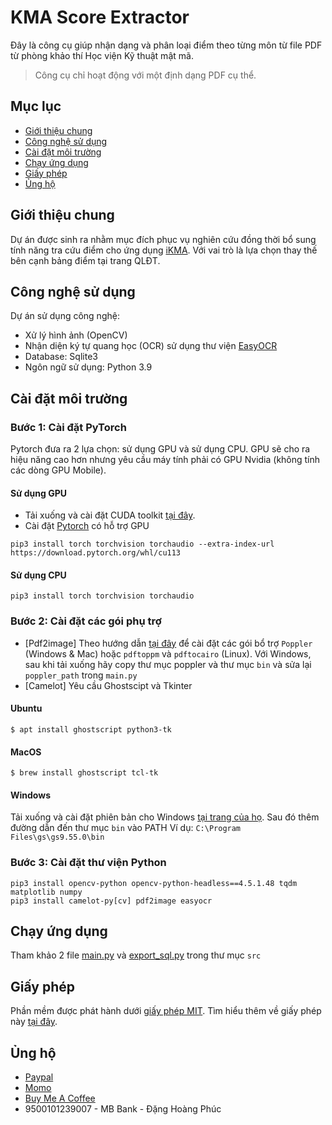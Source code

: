 # KMA Score Extractor
Đây là công cụ giúp nhận dạng và phân loại điểm theo từng môn từ file PDF từ phòng khảo thí Học viện Kỹ thuật mật mã.
> Công cụ chỉ hoạt động với một định dạng PDF cụ thể.
## Mục lục
- [Giới thiệu chung](https://github.com/Haven-Code/KMA-Score-Extractor/blob/phuchptty-patch-1/README.md#gi%E1%BB%9Bi-thi%E1%BB%87u-chung)
- [Công nghệ sử dụng](https://github.com/Haven-Code/KMA-Score-Extractor/blob/phuchptty-patch-1/README.md#c%C3%A0i-%C4%91%E1%BA%B7t-m%C3%B4i-tr%C6%B0%E1%BB%9Dng)
- [Cài đặt môi trường](https://github.com/Haven-Code/KMA-Score-Extractor/blob/phuchptty-patch-1/README.md#c%C3%A0i-%C4%91%E1%BA%B7t-m%C3%B4i-tr%C6%B0%E1%BB%9Dng)
- [Chạy ứng dụng](https://github.com/Haven-Code/KMA-Score-Extractor/blob/phuchptty-patch-1/README.md#ch%E1%BA%A1y-%E1%BB%A9ng-d%E1%BB%A5ng)
- [Giấy phép](https://github.com/Haven-Code/KMA-Score-Extractor/blob/phuchptty-patch-1/README.md#gi%E1%BA%A5y-ph%C3%A9p)
- [Ủng hộ](https://github.com/Haven-Code/KMA-Score-Extractor/blob/phuchptty-patch-1/README.md#%E1%BB%A7ng-h%E1%BB%99)
## Giới thiệu chung
Dự án được sinh ra nhằm mục đích phục vụ nghiên cứu đồng thời bổ sung tính năng tra cứu điểm cho ứng dụng [iKMA](https://kma.dhpgo.com). Với vai trò là lựa chọn thay thế bên cạnh bảng điểm tại trang QLĐT.
## Công nghệ sử dụng
Dự án sử dụng công nghệ: 
- Xử lý hình ảnh (OpenCV)
- Nhận diện ký tự quang học (OCR) sử dụng thư viện [EasyOCR](https://github.com/JaidedAI/EasyOCR)
- Database: Sqlite3
- Ngôn ngữ sử dụng: Python 3.9
## Cài đặt môi trường
### Bước 1: Cài đặt PyTorch
Pytorch đưa ra 2 lựa chọn: sử dụng GPU và sử dụng CPU. GPU sẽ cho ra hiệu năng cao hơn nhưng yêu cầu máy tính phải có GPU Nvidia (không tính các dòng GPU Mobile).

#### Sử dụng GPU
- Tải xuống và cài đặt CUDA toolkit [tại đây](https://developer.nvidia.com/cuda-downloads).
- Cài đặt [Pytorch](https://pytorch.org/get-started/locally/) có hỗ trợ GPU
```shell
pip3 install torch torchvision torchaudio --extra-index-url https://download.pytorch.org/whl/cu113
```
#### Sử dụng CPU
```shell
pip3 install torch torchvision torchaudio
```
### Bước 2: Cài đặt các gói phụ trợ
- [Pdf2image] Theo hướng dẫn [tại đây](https://github.com/Belval/pdf2image#how-to-install) để cài đặt các gói bổ trợ `Poppler` (Windows & Mac) hoặc `pdftoppm` và `pdftocairo` (Linux). Với Windows, sau khi tải xuống hãy copy thư mục poppler và thư mục `bin` và sửa lại `poppler_path` trong `main.py`
- [Camelot] Yêu cầu Ghostscipt và Tkinter
#### Ubuntu
```
$ apt install ghostscript python3-tk
```

#### MacOS
```
$ brew install ghostscript tcl-tk
```

#### Windows
Tải xuống và cài đặt phiên bản cho Windows [tại trang của họ](https://ghostscript.com/releases/gsdnld.html). Sau đó thêm đường dẫn đến thư mục `bin` vào PATH
Ví dụ: `C:\Program Files\gs\gs9.55.0\bin`
### Bước 3: Cài đặt thư viện Python
```
pip3 install opencv-python opencv-python-headless==4.5.1.48 tqdm matplotlib numpy
pip3 install camelot-py[cv] pdf2image easyocr
```

## Chạy ứng dụng
Tham khảo 2 file [main.py](https://github.com/Haven-Code/KMA-Score-Extractor/blob/main/src/main.py) và [export_sql.py](https://github.com/Haven-Code/KMA-Score-Extractor/blob/main/src/export_sql.py) trong thư mục `src`
## Giấy phép
Phần mềm được phát hành dưới [giấy phép MIT](https://github.com/Haven-Code/KMA-Score-Extractor/blob/main/LICENSE). Tìm hiểu thêm về giấy phép này [tại đây](https://viblo.asia/p/tim-hieu-cach-hoat-dong-cua-cac-loai-license-ma-nguon-mo-open-source-license-GrLZDknOKk0#_d-mit-license-7).
## Ủng hộ
- [Paypal](https://paypal.me/phuchptty)
- [Momo](https://nhantien.momo.vn/Gjs532xiR34)
- [Buy Me A Coffee](https://www.buymeacoffee.com/phuchptty)
- 9500101239007 - MB Bank - Đặng Hoàng Phúc
